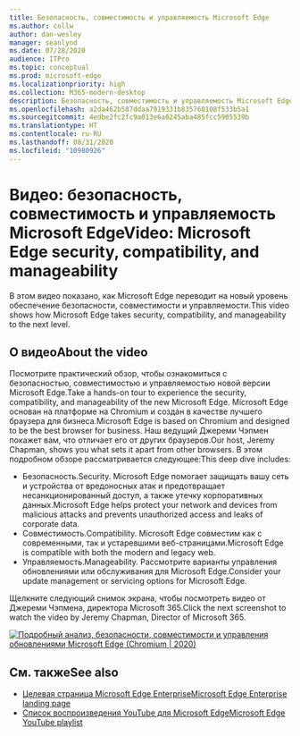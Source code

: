 ```yaml
---
title: Безопасность, совместимость и управляемость Microsoft Edge
ms.author: collw
author: dan-wesley
manager: seanlynd
ms.date: 07/28/2020
audience: ITPro
ms.topic: conceptual
ms.prod: microsoft-edge
ms.localizationpriority: high
ms.collection: M365-modern-desktop
description: Безопасность, совместимость и управляемость Microsoft Edge
ms.openlocfilehash: a2da462b587ddaa7919331b835760108f533b5a1
ms.sourcegitcommit: 4edbe2fc2fc9a013e6a0245aba485fcc5905539b
ms.translationtype: HT
ms.contentlocale: ru-RU
ms.lasthandoff: 08/31/2020
ms.locfileid: "10980926"
---
```

# <span data-ttu-id="bc080-103">Видео: безопасность, совместимость и управляемость Microsoft Edge</span><span class="sxs-lookup"><span data-stu-id="bc080-103">Video: Microsoft Edge security, compatibility, and manageability</span></span>

<span data-ttu-id="bc080-104">В этом видео показано, как Microsoft Edge переводит на новый уровень обеспечение безопасности, совместимости и управляемости.</span><span class="sxs-lookup"><span data-stu-id="bc080-104">This video shows how Microsoft Edge takes security, compatibility, and manageability to the next level.</span></span>

## <span data-ttu-id="bc080-105">О видео</span><span class="sxs-lookup"><span data-stu-id="bc080-105">About the video</span></span>

<span data-ttu-id="bc080-106">Посмотрите практический обзор, чтобы ознакомиться с безопасностью, совместимостью и управляемостью новой версии Microsoft Edge.</span><span class="sxs-lookup"><span data-stu-id="bc080-106">Take a hands-on tour to experience the security, compatibility, and manageability of the new Microsoft Edge.</span></span> <span data-ttu-id="bc080-107">Microsoft Edge основан на платформе на Chromium и создан в качестве лучшего браузера для бизнеса.</span><span class="sxs-lookup"><span data-stu-id="bc080-107">Microsoft Edge is based on Chromium and designed to be the best browser for business.</span></span> <span data-ttu-id="bc080-108">Наш ведущий Джереми Чэпмен покажет вам, что отличает его от других браузеров.</span><span class="sxs-lookup"><span data-stu-id="bc080-108">Our host, Jeremy Chapman, shows you what sets it apart from other browsers.</span></span> <span data-ttu-id="bc080-109">В этом подробном обзоре рассматривается следующее:</span><span class="sxs-lookup"><span data-stu-id="bc080-109">This deep dive includes:</span></span>

- <span data-ttu-id="bc080-110">Безопасность.</span><span class="sxs-lookup"><span data-stu-id="bc080-110">Security.</span></span> <span data-ttu-id="bc080-111">Microsoft Edge помогает защищать вашу сеть и устройства от вредоносных атак и предотвращает несанкционированный доступ, а также утечку корпоративных данных.</span><span class="sxs-lookup"><span data-stu-id="bc080-111">Microsoft Edge helps protect your network and devices from malicious attacks and prevents unauthorized access and leaks of corporate data.</span></span>
- <span data-ttu-id="bc080-112">Совместимость.</span><span class="sxs-lookup"><span data-stu-id="bc080-112">Compatibility.</span></span> <span data-ttu-id="bc080-113">Microsoft Edge совместим как с современными, так и устаревшими веб-страницами.</span><span class="sxs-lookup"><span data-stu-id="bc080-113">Microsoft Edge is compatible with both the modern and legacy web.</span></span>
- <span data-ttu-id="bc080-114">Управляемость.</span><span class="sxs-lookup"><span data-stu-id="bc080-114">Manageability.</span></span> <span data-ttu-id="bc080-115">Рассмотрите варианты управления обновлениями или обслуживания для Microsoft Edge.</span><span class="sxs-lookup"><span data-stu-id="bc080-115">Consider your update management or servicing options for Microsoft Edge.</span></span>

<span data-ttu-id="bc080-116">Щелкните следующий снимок экрана, чтобы посмотреть видео от Джереми Чэпмена, директора Microsoft 365.</span><span class="sxs-lookup"><span data-stu-id="bc080-116">Click the next screenshot to watch the video by Jeremy Chapman, Director of Microsoft 365.</span></span>
<!--
[![Video: Security, compatibility, and manageability](http://img.youtube.com/vi/uMmh_gNaM4I/0.jpg)](http://www.youtube.com/watch?v=uMmh_gNaM4I "Microsoft Edge security, compatibility, and update management deep dive (Chromium | 2020)")-->

[![Подробный анализ, безопасности, совместимости и управления обновлениями Microsoft Edge (Chromium | 2020)](https://res.cloudinary.com/marcomontalbano/image/upload/v1595890410/video_to_markdown/images/youtube--uMmh_gNaM4I-c05b58ac6eb4c4700831b2b3070cd403.jpg)](http://www.youtube.com/watch?v=uMmh_gNaM4I "Video: Security, compatibility, and manageability")

## <span data-ttu-id="bc080-118">См. также</span><span class="sxs-lookup"><span data-stu-id="bc080-118">See also</span></span>

- [<span data-ttu-id="bc080-119">Целевая страница Microsoft Edge Enterprise</span><span class="sxs-lookup"><span data-stu-id="bc080-119">Microsoft Edge Enterprise landing page</span></span>](https://aka.ms/EdgeEnterprise)
- [<span data-ttu-id="bc080-120">Список воспроизведения YouTube для Microsoft Edge</span><span class="sxs-lookup"><span data-stu-id="bc080-120">Microsoft Edge YouTube playlist</span></span>](https://www.youtube.com/playlist?list=PLXtHYVsvn_b-uXh1tMeYpT-0iD8tD3tFy)